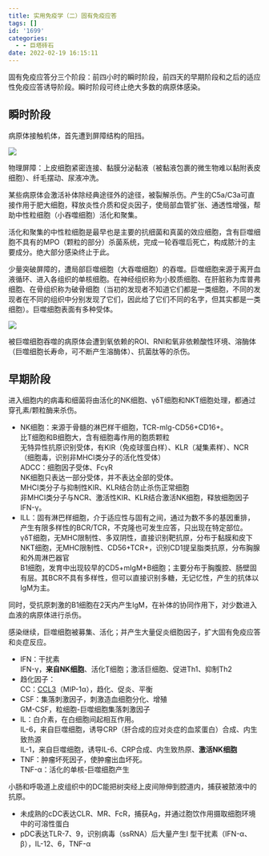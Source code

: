 ```yaml
---
title: 实用免疫学（二）固有免疫应答
tags: []
id: '1699'
categories:
  - - 巨塔砖石
date: 2022-02-19 16:15:11
---
```


固有免疫应答分三个阶段：前四小时的瞬时阶段，前四天的早期阶段和之后的适应性免疫应答诱导阶段。瞬时阶段可终止绝大多数的病原体感染。

## 瞬时阶段

病原体接触机体，首先遭到屏障结构的阻挡。

![](https://img.limour.top/archives_2023/blog/20220219131730.webp)

物理屏障：上皮细胞紧密连接、黏膜分泌黏液（被黏液包裹的微生物难以黏附表皮细胞）、纤毛摆动、尿液冲洗。

某些病原体会激活补体除经典途径外的途径，被裂解杀伤。产生的C5a/C3a可直接作用于肥大细胞，释放炎性介质和促炎因子，使局部血管扩张、通透性增强，帮助中性粒细胞（小吞噬细胞）活化和聚集。

活化和聚集的中性粒细胞是最早也是主要的抗细菌和真菌的效应细胞，含有巨噬细胞不具有的MPO（颗粒的部分）杀菌系统，完成一轮吞噬后死亡，构成脓汁的主要成分。绝大部分感染终止于此。

少量突破屏障的，遭局部巨噬细胞（大吞噬细胞）的吞噬。巨噬细胞来源于离开血液循环、进入各组织的单核细胞。在神经组织称为小胶质细胞、在肝脏称为库普弗细胞、在骨组织称为破骨细胞（当初的发现者不知道它们都是一类细胞，不同的发现者在不同的组织中分别发现了它们，因此给了它们不同的名字，但其实都是一类细胞）。巨噬细胞表面有多种受体。

![](https://img.limour.top/archives_2023/blog/20220219135311.webp)

被巨噬细胞吞噬的病原体会遭到氧依赖的ROI、RNI和氧非依赖酸性环境、溶酶体（巨噬细胞长寿命，可不断产生溶酶体）、抗菌肽等的杀伤。

## 早期阶段

进入细胞内的病毒和细菌将由活化的NK细胞、γδT细胞和NKT细胞处理，都通过穿孔素/颗粒酶来杀伤。

*   NK细胞：来源于骨髓的淋巴样干细胞，TCR-mIg-CD56+CD16+。  
    比T细胞和B细胞大，含有细胞毒作用的胞质颗粒  
    无特异性抗原识别受体，有KIR（免疫球蛋白样）、KLR（凝集素样）、NCR（细胞毒，识别非MHCI类分子的活化性受体）  
    ADCC：细胞因子受体、FcγR  
    NK细胞只表达一部分受体，并不表达全部的受体。  
    MHCI类分子与抑制性KIR、KLR结合防止杀伤正常细胞  
    非MHCI类分子与NCR、激活性KIR、KLR结合激活NK细胞，释放细胞因子IFN-γ。
*   ILL：固有淋巴样细胞，介于适应性与固有之间，通过为数不多的基因重排，产生有限多样性的BCR/TCR，不克隆也可发生应答，只出现在特定部位。  
    γδT细胞，无MHC限制性、多双阴性，直接识别靶抗原，分布于黏膜和皮下  
    NKT细胞，无MHC限制性、CD56+TCR+，识别CD1提呈脂类抗原，分布胸腺和外周淋巴器官  
    B1细胞，发育中出现较早的CD5+mIgM+B细胞；主要分布于胸腹腔、肠壁固有层。其BCR不具有多样性，但可以直接识别多糖，无记忆性，产生的抗体以IgM为主。

同时，受抗原刺激的B1细胞在2天内产生IgM，在补体的协同作用下，对少数进入血液的病原体进行杀伤。

感染继续，巨噬细胞被募集、活化；并产生大量促炎细胞因子，扩大固有免疫应答和炎症反应。

*   IFN：干扰素  
    IFN-γ，**来自NK细胞**、活化T细胞；激活巨细胞、促进Th1、抑制Th2
*   趋化因子：  
    CC：[CCL3](https://en.wikipedia.org/wiki/CCL3)（MIP-1α），趋化、促炎、平衡
*   CSF：集落刺激因子，刺激造血细胞分化、增殖  
    GM-CSF，粒细胞-巨噬细胞集落刺激因子
*   IL：白介素，在白细胞间起相互作用。  
    IL-6，来自巨噬细胞，诱导CRP（肝合成的应对炎症的血浆蛋白）合成、内生致热源  
    IL-1，来自巨噬细胞，诱导IL-6、CRP合成、内生致热原、**激活NK细胞**
*   TNF：肿瘤坏死因子，使肿瘤出血坏死。  
    TNF-α：活化的单核-巨噬细胞产生

小肠和呼吸道上皮组织中的DC能把树突经上皮间隙伸到腔道内，捕获被脓液中的抗原。

*   未成熟的cDC表达CLR、MR、FcR，捕获Ag，并通过胞饮作用摄取细胞环境中的可溶性蛋白
*   pDC表达TLR-7、9，识别病毒（ssRNA）后大量产生I 型干扰素（IFN-α、β），IL-12、6，TNF-α
